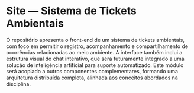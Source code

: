 # Site — Sistema de Tickets Ambientais
O repositório apresenta o front-end de um sistema de tickets ambientais, com foco em permitir o registro, acompanhamento e compartilhamento de ocorrências relacionadas ao meio ambiente. A interface também inclui a estrutura visual do chat interativo, que será futuramente integrado a uma solução de inteligência artificial para suporte automatizado.
Este módulo será acoplado a outros componentes complementares, formando uma arquitetura distribuída completa, alinhada aos conceitos abordados na disciplina.
